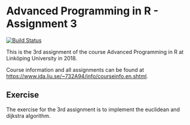 # Advanced Programming in R - Assignment 3
[![Build Status](https://travis-ci.com/flennic/advanced-r-programming-3.svg?branch=master)](https://travis-ci.com/flennic/advanced-r-programming-3)

This is the 3rd assignment of the course Advanced Programming in R at Linköping University in 2018.

Course information and all assignments can be found at https://www.ida.liu.se/~732A94/info/courseinfo.en.shtml.

## Exercise

The exercise for the 3rd assignment is to implement the euclidean and dijkstra algorithm.
